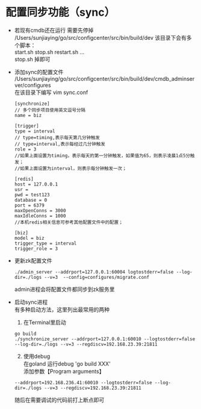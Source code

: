 # 配置同步功能（sync）

* 若现有cmdb还在运行 需要先停掉<br>
    /Users/sunjiaying/go/src/configcenter/src/bin/build/dev 该目录下会有多个脚本：<br>
    start.sh stop.sh restart.sh ...<br>
    stop.sh 掉即可

* 添加sync的配置文件<br>
    /Users/sunjiaying/go/src/configcenter/src/bin/build/dev/cmdb_adminserver/configures<br>
    在该目录下编写 vim sync.conf
    ```
    [synchronize]
    // 多个同步项目使用英文逗号分隔
    name = biz

    [trigger]
    type = interval
    // type=timing,表示每天第几分钟触发
    // type=interval,表示每经过几分钟触发
    role = 3
    //如果上面设置为timing，表示每天的第一分钟触发，如果值为65，则表示凌晨1点5分触发；
    //如果上面设置为interval，则表示每分钟触发一次；

    [redis]
    host = 127.0.0.1
    usr =
    pwd = test123
    database = 0
    port = 6379
    maxOpenConns = 3000
    maxIdleConns = 1000
    //本机redis相关信息可参考其他配置文件中的配置；
    
    [biz]
    model = biz
    trigger_type = interval
    trigger_role = 3
    ```

* 更新zk配置文件<br>
    ```
  ./admin_server --addrport=127.0.0.1:60004 logtostderr=false --log-dir=./logs --v=3  --config=configures/migrate.conf
    ```
    admin进程会将配置文件都同步到zk服务里

* 启动sync进程<br>
    有多种启动方法，这里列出最常用的两种<br>

    1. 在Terminal里启动<br>
    ```
    go build
    ./synchronize_server --addrport=127.0.0.1:60010 --logtostderr=false --log-dir=./logs --v=3 --regdiscv=192.168.23.39:21811
    ```
    2. 使用debug<br>
    在goland 运行debug 'go build XXX' <br>
    添加参数【Program arguments】<br>
    ```
  --addrport=192.168.236.41:60010 --logtostderr=false --log-dir=./logs --v=3 --regdiscv=192.168.23.39:21811
    ```

     随后在需要调试的代码前打上断点即可
